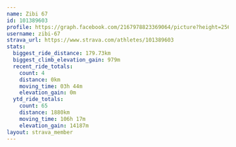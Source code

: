 ```yaml
---
name: Zibi 67
id: 101389603
profile: https://graph.facebook.com/2167978823369064/picture?height=256&width=256
username: zibi-67
strava_url: https://www.strava.com/athletes/101389603
stats:
  biggest_ride_distance: 179.73km
  biggest_climb_elevation_gain: 979m
  recent_ride_totals:
    count: 4
    distance: 0km
    moving_time: 03h 44m
    elevation_gain: 0m
  ytd_ride_totals:
    count: 65
    distance: 1880km
    moving_time: 106h 17m
    elevation_gain: 14187m
layout: strava_member
--- 
```

